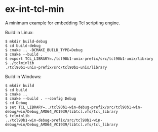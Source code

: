 # ex-int-tcl-min
A minimum example for embedding Tcl scripting engine.

Build in Linux:

```shell
$ mkdir build-debug
$ cd build-debug
$ cmake .. -DCMAKE_BUILD_TYPE=Debug
$ cmake --build .
$ export TCL_LIBRARY=./tcl90b1-unix-prefix/src/tcl90b1-unix/library
$ ./tclminlib
./tcl90b1-unix-prefix/src/tcl90b1-unix/library
```

Build in Windows:

```shell
$ mkdir build
$ cd build
$ cmake ..
$ cmake --build . --config Debug
$ cd Debug
$ set TCL_LIBRARY=../tcl90b1-win-debug-prefix/src/tcl90b1-win-debug/win/Debug_AMD64_VC1939/libtcl.vfs/tcl_library
$ tclminlib
../tcl90b1-win-debug-prefix/src/tcl90b1-win-debug/win/Debug_AMD64_VC1939/libtcl.vfs/tcl_library
```
